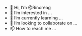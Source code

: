 - 👋 Hi, I’m @Rinoreag
- 👀 I’m interested in ...
- 🌱 I’m currently learning ...
- 💞️ I’m looking to collaborate on ...
- 📫 How to reach me ...

<!---
Rinoreag/Rinoreag is a ✨ special ✨ repository because its `README.md` (this file) appears on your GitHub profile.
You can click the Preview link to take a look at your changes.
--->
